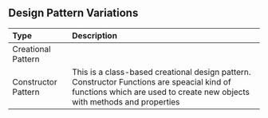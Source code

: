 
## Design Pattern Variations
| Type        | Description |
| :---        |    :----   |  
| Creational Pattern               | 
| Constructor Pattern | This is a class-based creational design pattern. Constructor Functions are speacial kind of functions which are used to create new objects with methods and properties         | 